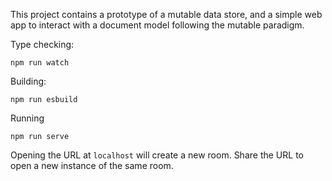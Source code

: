 This project contains a prototype of a mutable data store, and a simple web app to interact with
a document model following the mutable paradigm.

Type checking:

```
npm run watch
```

Building:

```
npm run esbuild
```

Running

```
npm run serve
```

Opening the URL at `localhost` will create a new room. Share the URL to open a new instance
of the same room.